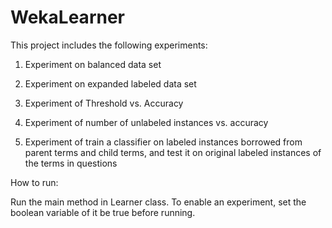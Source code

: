 WekaLearner
===========
This project includes the following experiments:

1. Experiment on balanced data set

2. Experiment on expanded labeled data set

3. Experiment of Threshold vs. Accuracy

4. Experiment of number of unlabeled instances vs. accuracy

5. Experiment of train a classifier on labeled instances borrowed from parent terms and child terms, and test it on original labeled instances of the terms in questions

How to run:

Run the main method in Learner class. To enable an experiment, set the boolean variable of it be true before running. 

